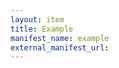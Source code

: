 ```yaml
---
layout: item
title: Example
manifest_name: example
external_manifest_url: 
---
```

<!-- Add an essay or interpretive material below this line,
using HTML or markdown.  Do not modify this file above this line -->
